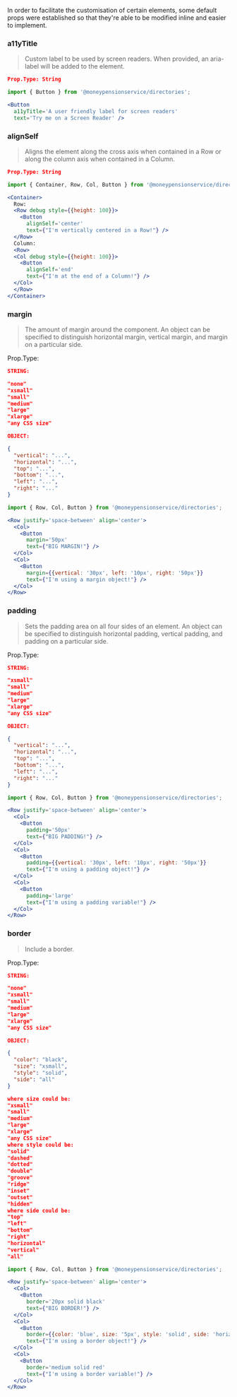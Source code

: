 In order to facilitate the customisation of certain elements, some default props were established so that they're able to be modified inline and easier to implement.

### **a11yTitle**

> Custom label to be used by screen readers. When provided, an aria-label will be added to the element.

```json
Prop.Type: String
```

```jsx
import { Button } from '@moneypensionservice/directories';

<Button 
  a11yTitle='A user friendly label for screen readers' 
  text='Try me on a Screen Reader' />
```

### **alignSelf**

> Aligns the element along the cross axis when contained in a Row or along the column axis when contained in a Column.

```json
Prop.Type: String
```

```jsx
import { Container, Row, Col, Button } from '@moneypensionservice/directories';

<Container>
  Row:
  <Row debug style={{height: 100}}>
    <Button 
      alignSelf='center'
      text={"I'm vertically centered in a Row!"} />
  </Row>
  Column:
  <Row>
  <Col debug style={{height: 100}}>
    <Button 
      alignSelf='end'
      text={"I'm at the end of a Column!"} />
  </Col>
  </Row>
</Container>
```

### **margin**

> The amount of margin around the component. An object can be specified to distinguish horizontal margin, vertical margin, and margin on a particular side.

Prop.Type:
```json
STRING:

"none"
"xsmall"
"small"
"medium"
"large"
"xlarge"
"any CSS size"

OBJECT:

{
  "vertical": "...",
  "horizontal": "...",
  "top": "...",
  "bottom": "...",
  "left": "...",
  "right": "..."
}
```

```jsx
import { Row, Col, Button } from '@moneypensionservice/directories';

<Row justify='space-between' align='center'>
  <Col>
    <Button 
      margin='50px'
      text={"BIG MARGIN!"} />
  </Col>
  <Col>
    <Button 
      margin={{vertical: '30px', left: '10px', right: '50px'}}
      text={"I'm using a margin object!"} />
  </Col>
</Row>
```

### **padding**

> Sets the padding area on all four sides of an element. An object can be specified to distinguish horizontal padding, vertical padding, and padding on a particular side.

Prop.Type:
```json
STRING:

"xsmall"
"small"
"medium"
"large"
"xlarge"
"any CSS size"

OBJECT:

{
  "vertical": "...",
  "horizontal": "...",
  "top": "...",
  "bottom": "...",
  "left": "...",
  "right": "..."
}
```

```jsx
import { Row, Col, Button } from '@moneypensionservice/directories';

<Row justify='space-between' align='center'>
  <Col>
    <Button 
      padding='50px'
      text={"BIG PADDING!"} />
  </Col>
  <Col>
    <Button 
      padding={{vertical: '30px', left: '10px', right: '50px'}}
      text={"I'm using a padding object!"} />
  </Col>
  <Col>
    <Button 
      padding='large'
      text={"I'm using a padding variable!"} />
  </Col>
</Row>
```

### **border**

> Include a border.

Prop.Type:
```json
STRING:

"none"
"xsmall"
"small"
"medium"
"large"
"xlarge"
"any CSS size"

OBJECT: 

{
  "color": "black",
  "size": "xsmall",
  "style": "solid",
  "side": "all"
}

where size could be:
"xsmall"
"small"
"medium"
"large"
"xlarge"
"any CSS size"
where style could be:
"solid"
"dashed"
"dotted"
"double"
"groove"
"ridge"
"inset"
"outset"
"hidden"
where side could be:
"top"
"left"
"bottom"
"right"
"horizontal"
"vertical"
"all"
```

```jsx
import { Row, Col, Button } from '@moneypensionservice/directories';

<Row justify='space-between' align='center'>
  <Col>
    <Button 
      border='20px solid black'
      text={"BIG BORDER!"} />
  </Col>
  <Col>
    <Button 
      border={{color: 'blue', size: '5px', style: 'solid', side: 'horizontal'}}
      text={"I'm using a border object!"} />
  </Col>
  <Col>
    <Button 
      border='medium solid red'
      text={"I'm using a border variable!"} />
  </Col>
</Row>
```
